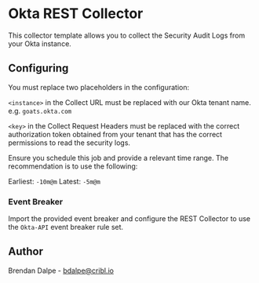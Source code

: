 # Okta REST Collector

This collector template allows you to collect the Security Audit Logs from your Okta instance.

## Configuring

You must replace two placeholders in the configuration:

`<instance>` in the Collect URL must be replaced with our Okta tenant name. e.g. `goats.okta.com`

`<key>` in the Collect Request Headers must be replaced with the correct authorization token obtained from your tenant that has the correct permissions to read the security logs.

Ensure you schedule this job and provide a relevant time range. The recommendation is to use the following:

Earliest: `-10m@m`
Latest: `-5m@m`

### Event Breaker

Import the provided event breaker and configure the REST Collector to use the `Okta-API` event breaker rule set.

## Author
Brendan Dalpe - bdalpe@cribl.io